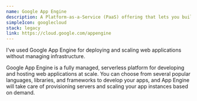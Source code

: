 ```yaml
---
name: Google App Engine
description: A Platform-as-a-Service (PaaS) offering that lets you build and deploy applications on Google's infrastructure
simpleIcon: googlecloud
stack: legacy
link: https://cloud.google.com/appengine
---
```


I've used Google App Engine for deploying and scaling web applications without managing infrastructure.

Google App Engine is a fully managed, serverless platform for developing and hosting web applications at scale. You can choose from several popular languages, libraries, and frameworks to develop your apps, and App Engine will take care of provisioning servers and scaling your app instances based on demand.